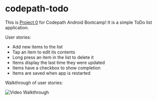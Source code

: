 # codepath-todo

This is [Project 0](http://courses.codepath.com/snippets/intro_to_android/prework) for Codepath Android Bootcamp! It is a simple ToDo list application.

User stories:
 * Add new items to the list
 * Tap an item to edit its contents
 * Long press an item in the list to delete it
 * Items display the last time they were updated
 * Items have a checkbox to show completion
 * Items are saved when app is restarted

Walkthrough of user stories:

![Video Walkthrough](http://i.imgur.com/raEQkBP.gif)
